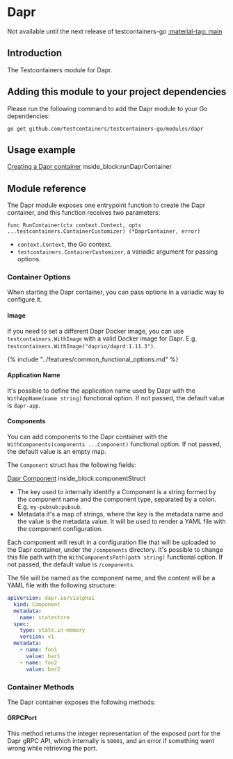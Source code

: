 # Dapr

Not available until the next release of testcontainers-go <a href="https://github.com/testcontainers/testcontainers-go"><span class="tc-version">:material-tag: main</span></a>

## Introduction

The Testcontainers module for Dapr.

## Adding this module to your project dependencies

Please run the following command to add the Dapr module to your Go dependencies:

```
go get github.com/testcontainers/testcontainers-go/modules/dapr
```

## Usage example

<!--codeinclude-->
[Creating a Dapr container](../../modules/dapr/examples_test.go) inside_block:runDaprContainer
<!--/codeinclude-->

## Module reference

The Dapr module exposes one entrypoint function to create the Dapr container, and this function receives two parameters:

```golang
func RunContainer(ctx context.Context, opts ...testcontainers.ContainerCustomizer) (*DaprContainer, error)
```

- `context.Context`, the Go context.
- `testcontainers.ContainerCustomizer`, a variadic argument for passing options.

### Container Options

When starting the Dapr container, you can pass options in a variadic way to configure it.

#### Image

If you need to set a different Dapr Docker image, you can use `testcontainers.WithImage` with a valid Docker image
for Dapr. E.g. `testcontainers.WithImage("daprio/daprd:1.11.3")`.

{% include "../features/common_functional_options.md" %}

#### Application Name

It's possible to define the application name used by Dapr with the `WithAppName(name string)` functional option. If not passed, the default value is `dapr-app`.

#### Components

You can add components to the Dapr container with the `WithComponents(components ...Component)` functional option. If not passed, the default value is an empty map.

The `Component` struct has the following fields:

<!--codeinclude-->
[Dapr Component](../../modules/dapr/options.go) inside_block:componentStruct
<!--/codeinclude-->

- The key used to internally identify a Component is a string formed by the component name and the component type, separated by a colon. E.g. `my-pubsub:pubsub`.
- Metadata it's a map of strings, where the key is the metadata name and the value is the metadata value. It will be used to render a YAML file with the component configuration.

Each component will result in a configuration file that will be uploaded to the Dapr container, under the `/components` directory. It's possible to change this file path with the `WithComponentsPath(path string)` functional option. If not passed, the default value is `/components`.

The file will be named as the component name, and the content will be a YAML file with the following structure:

```yaml
apiVersion: dapr.io/v1alpha1
  kind: Component
  metadata:
    name: statestore
  spec:
    type: state.in-memory
    version: v1
  metadata:
    - name: foo1
      value: bar1
    - name: foo2
      value: bar2
```

### Container Methods

The Dapr container exposes the following methods:

#### GRPCPort

This method returns the integer representation of the exposed port for the Dapr gRPC API, which internally is `50001`, and an error if something went wrong while retrieving the port.
